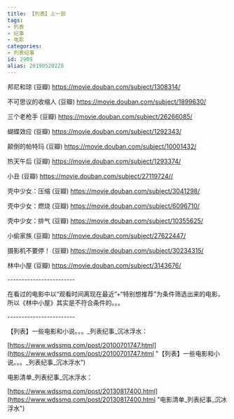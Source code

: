 ```yaml
---
title: 【列表】上一部
tags:
- 列表
- 纪事
- 电影
categories:
- 列表纪事
id: 2909
alias: 20190520228
---
```


邦尼和琼 (豆瓣)
https://movie.douban.com/subject/1308314/

不可思议的收缩人 (豆瓣)
https://movie.douban.com/subject/1899630/

三个老枪手 (豆瓣)
https://movie.douban.com/subject/26266085/

蝴蝶效应 (豆瓣)
https://movie.douban.com/subject/1292343/

颠倒的帕特玛 (豆瓣)
https://movie.douban.com/subject/10001432/

热天午后 (豆瓣)
https://movie.douban.com/subject/1293374/

小丑 (豆瓣)
https://movie.douban.com/subject/27119724//

壳中少女：压缩 (豆瓣)
https://movie.douban.com/subject/3041298/

壳中少女：燃烧 (豆瓣)
https://movie.douban.com/subject/6096710/

壳中少女：排气 (豆瓣)
https://movie.douban.com/subject/10355625/

小偷家族 (豆瓣)
https://movie.douban.com/subject/27622447/

摄影机不要停！ (豆瓣)
https://movie.douban.com/subject/30234315/

林中小屋 (豆瓣)
https://movie.douban.com/subject/3143676/

\------------------------

在看过的电影中以“观看时间离现在最近”+“特别想推荐”为条件筛选出来的电影，所以《林中小屋》其实是不符合条件的。。。

\------------------------

【列表】一些电影和小说。。。\_列表纪事\_沉冰浮水：

[https://www.wdssmq.com/post/20100701747.html](https://www.wdssmq.com/post/20100701747.html "【列表】一些电影和小说。。。\_列表纪事\_沉冰浮水")

电影清单\_列表纪事\_沉冰浮水：

[https://www.wdssmq.com/post/20130817400.html](https://www.wdssmq.com/post/20130817400.html "电影清单\_列表纪事\_沉冰浮水")

<!--2909-->
